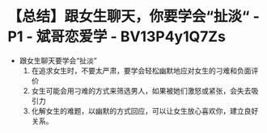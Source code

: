 # 【总结】跟女生聊天，你要学会“扯淡“ - P1 - 斌哥恋爱学 - BV13P4y1Q7Zs

-   跟女生聊天要学会“扯淡”
    1.  在追求女生时，不要太严肃，要学会轻松幽默地应对女生的刁难和负面评价
    2.  女生可能会用刁难的方式来筛选男人，如果被她们激怒或紧张，会失去吸引力
    3.  化解女生的难题，以幽默的方式回应，可以让女生放心喜欢你，建立良好关系。